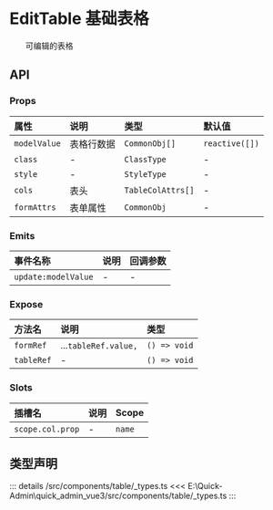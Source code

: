 # EditTable 基础表格

&emsp;&emsp;可编辑的表格



## API 
### Props

|属性|说明|类型|默认值|
|:---|:---|:---|:---|
|`modelValue`|表格行数据|`CommonObj[]`|`reactive([])`|
|`class`|-|`ClassType`|-|
|`style`|-|`StyleType`|-|
|`cols`|表头|`TableColAttrs[]`|-|
|`formAttrs`|表单属性|`CommonObj`|-|

### Emits

|事件名称|说明|回调参数|
|:---|:---|:---|
|`update:modelValue`|-|-|

### Expose

|方法名|说明|类型|
|:---|:---|:---|
|`formRef`|...`tableRef.value,`|`() => void`|
|`tableRef`|-|`() => void`|

### Slots

|插槽名|说明|Scope|
|:---|:---|:---|
|`scope.col.prop`|-|`name`|



## 类型声明
::: details
/src/components/table/_types.ts
<<< E:\Quick-Admin\quick_admin_vue3/src/components/table/_types.ts
:::  


